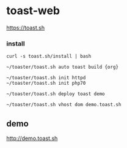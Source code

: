 # toast-web
https://toast.sh

### install
```
curl -s toast.sh/install | bash

~/toaster/toast.sh auto toast build {org}

~/toaster/toast.sh init httpd
~/toaster/toast.sh init php70

~/toaster/toast.sh deploy toast demo

~/toaster/toast.sh vhost dom demo.toast.sh
```

## demo
http://demo.toast.sh
